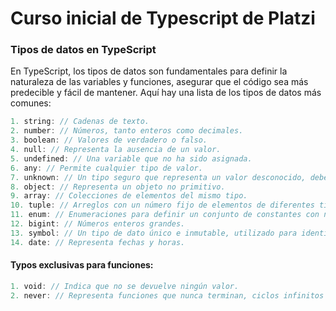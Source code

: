 # Curso inicial de Typescript de Platzi

### Tipos de datos en TypeScript
En TypeScript, los tipos de datos son fundamentales para definir la naturaleza de las variables y funciones, asegurar que el código sea más predecible y fácil de mantener. Aquí hay una lista de los tipos de datos más comunes:
```typescript
1. string: // Cadenas de texto.
2. number: // Números, tanto enteros como decimales.
3. boolean: // Valores de verdadero o falso.
4. null: // Representa la ausencia de un valor.
5. undefined: // Una variable que no ha sido asignada.
6. any: // Permite cualquier tipo de valor.
7. unknown: // Un tipo seguro que representa un valor desconocido, debe ser verificado antes de su uso.
8. object: // Representa un objeto no primitivo.
9. array: // Colecciones de elementos del mismo tipo.
10. tuple: // Arreglos con un número fijo de elementos de diferentes tipos.
11. enum: // Enumeraciones para definir un conjunto de constantes con nombre.
12. bigint: // Números enteros grandes.
13. symbol: // Un tipo de dato único e inmutable, utilizado para identificar propiedades de objetos.
14. date: // Representa fechas y horas.
```

#### Typos exclusivas para funciones:
```typescript
1. void: // Indica que no se devuelve ningún valor.
2. never: // Representa funciones que nunca terminan, ciclos infinitos y errores.
```